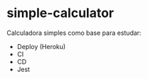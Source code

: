 # simple-calculator

Calculadora simples como base para estudar:

- Deploy (Heroku)
- CI
- CD
- Jest
